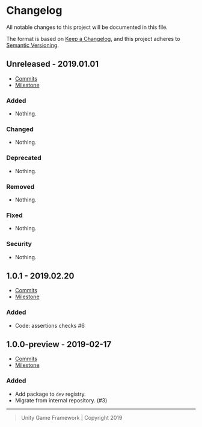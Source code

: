 # Changelog
All notable changes to this project will be documented in this file.

The format is based on [Keep a Changelog](https://keepachangelog.com/en/1.0.0/),
and this project adheres to [Semantic Versioning](https://semver.org/spec/v2.0.0.html).

## Unreleased - 2019.01.01
- [Commits](https://github.com/unity-game-framework/ugf-stringcache/compare/0.0.0...0.0.0)
- [Milestone](https://github.com/unity-game-framework/ugf-stringcache/milestone/0?closed=1)

### Added
- Nothing.

### Changed
- Nothing.

### Deprecated
- Nothing.

### Removed
- Nothing.

### Fixed
- Nothing.

### Security
- Nothing.

## 1.0.1 - 2019.02.20
- [Commits](https://github.com/unity-game-framework/ugf-stringcache/compare/1.0.0-preview...1.0.1)
- [Milestone](https://github.com/unity-game-framework/ugf-stringcache/milestone/3?closed=1)

### Added
- Code: assertions checks #6

## 1.0.0-preview - 2019-02-17
- [Commits](https://github.com/unity-game-framework/ugf-stringcache/compare/master...release/1.0.0-preview)
- [Milestone](https://github.com/unity-game-framework/ugf-stringcache/milestone/1?closed=1)

### Added
- Add package to `dev` registry.
- Migrate from internal repository. (#3)

---
> Unity Game Framework | Copyright 2019
